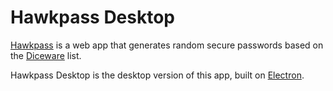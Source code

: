 # Hawkpass Desktop

[Hawkpass](https://github.com/kalpetros/hawkpass) is a web app that generates random secure passwords based on the [Diceware](http://world.std.com/~reinhold/diceware.html) list.

Hawkpass Desktop is the desktop version of this app, built on [Electron](https://github.com/atom/electron).
